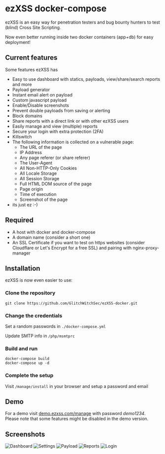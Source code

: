 # ezXSS docker-compose
ezXSS is an easy way for penetration testers and bug bounty hunters to test (blind) Cross Site Scripting.

Now even better running inside two docker containers (app+db) for easy deployment!

## Current features
Some features ezXSS has

* Easy to use dashboard with statics, payloads, view/share/search reports and more
* Payload generator
* Instant email alert on payload
* Custom javascript payload
* Enable/Disable screenshots
* Prevent double payloads from saving or alerting
* Block domains
* Share reports with a direct link or with other ezXSS users
* Easily manage and view (multiple) reports
* Secure your login with extra protection (2FA)
* Killswitch
* The following information is collected on a vulnerable page:
    * The URL of the page
    * IP Address
    * Any page referer (or share referer)
    * The User-Agent
    * All Non-HTTP-Only Cookies
    * All Locale Storage
    * All Session Storage
    * Full HTML DOM source of the page
    * Page origin
    * Time of execution
    * Screenshot of the page
* its just ez :-)

## Required
* A host with docker and docker-compose
* A domain name (consider a short one)
* An SSL Certificate if you want to test on https websites (consider Cloudflare or Let's Encrypt for a free SSL) and pairing with nginx-proxy-manager

## Installation
ezXSS is now even easier to use:

### Clone the repository
`git clone https://github.com/GlitchWitchSec/ezXSS-docker.git`

### Change the credentials
Set a random passwords in `./docker-compose.yml`

Update SMTP info in `/php/msmtprc`

### Build and run
```
docker-compose build
docker-compose up -d
```

### Complete the setup

Visit `/manage/install` in your browser and setup a password and email


## Demo
For a demo visit [demo.ezxss.com/manage](https://demo.ezxss.com/manage) with password *demo1234*. Please note that some features might be disabled in the demo version.

## Screenshots

![Dashboard](https://i.imgur.com/RnCelmA.png)
![Settings](https://i.imgur.com/NYP1yBN.png)
![Payload](https://i.imgur.com/WCE7TC9.png)
![Reports](https://i.imgur.com/TdwA7OZ.png)
![Login](https://i.imgur.com/jOIPjvt.png)
